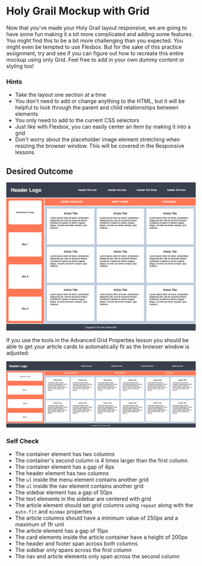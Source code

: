 # Holy Grail Mockup with Grid

Now that you've made your Holy Grail layout responsive, we are going to have some fun making it a bit more complicated and adding some features. You might find this to be a bit more challenging than you expected. You might even be tempted to use Flexbox. But for the sake of this practice assignment, try and see if you can figure out how to recreate this entire mockup using only Grid. Feel free to add in your own dummy content or styling too!

### Hints

-   Take the layout one section at a time
-   You don't need to add or change anything to the HTML, but it will be helpful to look through the parent and child relationships between elements
-   You only need to add to the current CSS selectors
-   Just like with Flexbox, you can easily center an item by making it into a grid
-   Don't worry about the placeholder image element stretching when resizing the browser window. This will be covered in the Responsive lessons

## Desired Outcome

![desired outcome](./desired-outcome.png)

If you use the tools in the Advanced Grid Properties lesson you should be able to get your article cards to automatically fit as the browser window is adjusted:

![desired outcome stretched](./desired-outcome-stretched.png)

### Self Check

-   The container element has two columns
-   The container's second column is 4 times larger than the first column
-   The container element has a gap of 4px
-   The header element has two columns
-   The `ul` inside the menu element contains another grid
-   The `ul` inside the nav element contains another grid
-   The sidebar element has a gap of 50px
-   The text elements in the sidebar are centered with grid
-   The article element should set grid columns using `repeat` along with the `auto-fit` and `minmax` properties
-   The article columns should have a minimum value of 250px and a maximum of 1fr unit
-   The article element has a gap of 15px
-   The card elements inside the article container have a height of 200px
-   The header and footer span across both columns
-   The sidebar only spans across the first column
-   The nav and article elements only span across the second column
